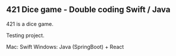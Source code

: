 ## 421 Dice game - Double coding Swift / Java

421 is a dice game.

Testing project.

Mac: Swift
Windows: Java (SpringBoot) + React
